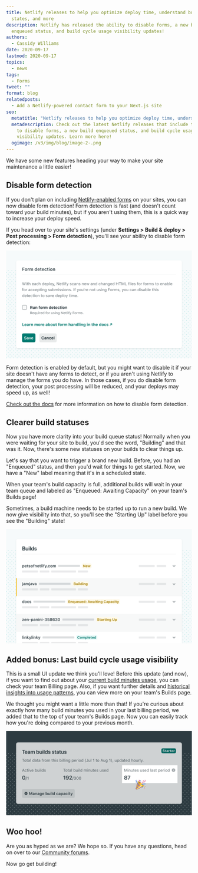 ```yaml
---
title: Netlify releases to help you optimize deploy time, understand build
  states, and more
description: Netlify has released the ability to disable forms, a new build
  enqueued status, and build cycle usage visibility updates!
authors:
  - Cassidy Williams
date: 2020-09-17
lastmod: 2020-09-17
topics:
  - news
tags:
  - Forms
tweet: ""
format: blog
relatedposts:
  - Add a Netlify-powered contact form to your Next.js site
seo:
  metatitle: "Netlify releases to help you optimize deploy time, understand build states, and more"
  metadescription: Check out the latest Netlify releases that include the ability
    to disable forms, a new build enqueued status, and build cycle usage
    visibility updates. Learn more here!
  ogimage: /v3/img/blog/image-2-.png
---
```

We have some new features heading your way to make your site maintenance a little easier! 

## Disable form detection

If you don't plan on including [Netlify-enabled forms](https://url.netlify.app/rJn8PXs4P) on your sites, you can now disable form detection! Form detection is fast (and doesn't count toward your build minutes), but if you aren't using them, this is a quick way to increase your deploy speed. 

If you head over to your site's settings (under **Settings > Build & deploy > Post processing > Form detection**), you'll see your ability to disable form detection:

![Form detection](/v3/img/blog/formdetect.png "Form detection")

Form detection is enabled by default, but you might want to disable it if your site doesn't have any forms to detect, or if you aren't using Netlify to manage the forms you do have. In those cases, if you do disable form detection, your post processing will be reduced, and your deploys may speed up, as well!

[Check out the docs](https://url.netlify.com/HJTDK7iVv) for more information on how to disable form detection.

## Clearer build statuses

Now you have more clarity into your build queue status! Normally when you were waiting for your site to build, you'd see the word, "Building" and that was it.  Now, there's some new statuses on your builds to clear things up.

Let's say that you want to trigger a brand new build. Before, you had an "Enqueued" status, and then you'd wait for things to get started. Now, we have a "New" label meaning that it's in a scheduled state.

When your team's build capacity is full, additional builds will wait in your team queue and labeled as "Enqueued: Awaiting Capacity" on your team's Builds page!

Sometimes, a build machine needs to be started up to run a new build. We now give visibility into that, so you'll see the "Starting Up" label before you see the "Building" state!

![Build statuses](/v3/img/blog/enqueued.png "Build statuses")

## Added bonus: Last build cycle usage visibility

This is a small UI update we think you'll love! Before this update (and now), if you want to find out about your [current build minutes usage](https://docs.netlify.com/accounts-and-billing/billing/#builds-usage), you can check your team Billing page. Also, if you want further details and [historical insights into usage patterns](https://docs.netlify.com/monitor-sites/monitor-builds/#historical-insights), you can view more on your team's Builds page.

We thought you might want a little more than that! If you're curious about exactly how many build minutes you used in your last billing period, we added that to the top of your team's Builds page. Now you can easily track how you're doing compared to your previous month.

![Netlify Build Minutes used last period](/v3/img/blog/buildmins.png "Minutes used last period")

## Woo hoo!

Are you as hyped as we are? We hope so. If you have any questions, head on over to our [Community forums](https://community.netlify.com/?utm_source=blog&utm_medium=community-cs&utm_campaign=devex).

Now go get building!
